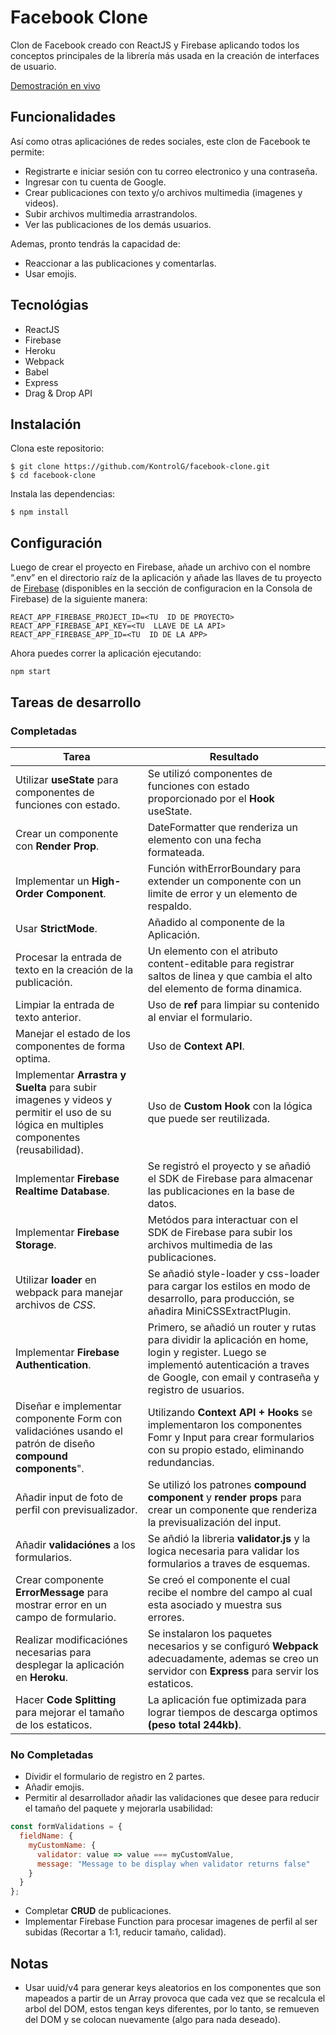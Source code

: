 # Facebook Clone

Clon de Facebook creado con ReactJS y Firebase aplicando todos los conceptos principales de la librería más usada en la creación de interfaces de usuario.

[Demostración en vivo
](https://facebook-clone-reactjs.herokuapp.com/)

## Funcionalidades

Así como otras aplicaciónes de redes sociales, este clon de Facebook te permite:

- Registrarte e iniciar sesión con tu correo electronico y una contraseña.
- Ingresar con tu cuenta de Google.
- Crear publicaciones con texto y/o archivos multimedia (imagenes y videos).
- Subir archivos multimedia arrastrandolos.
- Ver las publicaciones de los demás usuarios.

Ademas, pronto tendrás la capacidad de:

- Reaccionar a las publicaciones y comentarlas.
- Usar emojis.

## Tecnológias

- ReactJS
- Firebase
- Heroku
- Webpack
- Babel
- Express
- Drag & Drop API

## Instalación

Clona este repositorio:

    $ git clone https://github.com/KontrolG/facebook-clone.git
    $ cd facebook-clone

Instala las dependencias:

    $ npm install

## Configuración

Luego de crear el proyecto en Firebase, añade un archivo con el nombre “.env” en el directorio raíz de la aplicación y añade las llaves de tu proyecto de [Firebase](https://firebase.google.com) (disponibles en la sección de configuracion en la Consola de Firebase) de la siguiente manera:

    REACT_APP_FIREBASE_PROJECT_ID=<TU  ID DE PROYECTO>
    REACT_APP_FIREBASE_API_KEY=<TU  LLAVE DE LA API>
    REACT_APP_FIREBASE_APP_ID=<TU  ID DE LA APP>

Ahora puedes correr la aplicación ejecutando:

    npm start

## Tareas de desarrollo

### Completadas

| Tarea                                                                                                                                  | Resultado                                                                                                                                                                                       |
| -------------------------------------------------------------------------------------------------------------------------------------- | ----------------------------------------------------------------------------------------------------------------------------------------------------------------------------------------------- |
| Utilizar **useState** para componentes de funciones con estado.                                                                        | Se utilizó componentes de funciones con estado proporcionado por el **Hook** useState.                                                                                                          |
| Crear un componente con **Render Prop**.                                                                                               | DateFormatter que renderiza un elemento con una fecha formateada.                                                                                                                               |
| Implementar un **High-Order Component**.                                                                                               | Función withErrorBoundary para extender un componente con un limite de error y un elemento de respaldo.                                                                                         |
| Usar **StrictMode**.                                                                                                                   | Añadido al componente de la Aplicación.                                                                                                                                                         |
| Procesar la entrada de texto en la creación de la publicación.                                                                         | Un elemento con el atributo content-editable para registrar saltos de linea y que cambia el alto del elemento de forma dinamica.                                                                |
| Limpiar la entrada de texto anterior.                                                                                                  | Uso de **ref** para limpiar su contenido al enviar el formulario.                                                                                                                               |
| Manejar el estado de los componentes de forma optima.                                                                                  | Uso de **Context API**.                                                                                                                                                                         |
| Implementar **Arrastra y Suelta** para subir imagenes y videos y permitir el uso de su lógica en multiples componentes (reusabilidad). | Uso de **Custom Hook** con la lógica que puede ser reutilizada.                                                                                                                                 |
| Implementar **Firebase Realtime Database**.                                                                                            | Se registró el proyecto y se añadió el SDK de Firebase para almacenar las publicaciones en la base de datos.                                                                                    |
| Implementar **Firebase Storage**.                                                                                                      | Metódos para interactuar con el SDK de Firebase para subir los archivos multimedia de las publicaciones.                                                                                        |
| Utilizar **loader** en webpack para manejar archivos de _CSS_.                                                                         | Se añadió style-loader y css-loader para cargar los estilos en modo de desarrollo, para producción, se añadira MiniCSSExtractPlugin.                                                            |
| Implementar **Firebase Authentication**.                                                                                               | Primero, se añadió un router y rutas para dividir la aplicación en home, login y register. Luego se implementó autenticación a traves de Google, con email y contraseña y registro de usuarios. |
| Diseñar e implementar componente Form con validaciónes usando el patrón de diseño **compound components**".                            | Utilizando **Context API + Hooks** se implementaron los componentes Fomr y Input para crear formularios con su propio estado, eliminando redundancias.                                          |
| Añadir input de foto de perfil con previsualizador.                                                                                    | Se utilizó los patrones **compound component** y **render props** para crear un componente que renderiza la previsualización del input.                                                         |
| Añadir **validaciónes** a los formularios.                                                                                             | Se añdió la libreria **validator.js** y la logica necesaria para validar los formularios a traves de esquemas.                                                                                  |
| Crear componente **ErrorMessage** para mostrar error en un campo de formulario.                                                        | Se creó el componente el cual recibe el nombre del campo al cual esta asociado y muestra sus errores.                                                                                           |
| Realizar modificaciónes necesarias para desplegar la aplicación en **Heroku**.                                                         | Se instalaron los paquetes necesarios y se configuró **Webpack** adecuadamente, ademas se creo un servidor con **Express** para servir los estaticos.                                           |
| Hacer **Code Splitting** para mejorar el tamaño de los estaticos.                                                                      | La aplicación fue optimizada para lograr tiempos de descarga optimos **(peso total 244kb)**.                                                                                                    |

### No Completadas

- Dividir el formulario de registro en 2 partes.
- Añadir emojis.
- Permitir al desarrollador añadir las validaciones que desee para reducir el tamaño del paquete y mejorarla usabilidad:

```js
const formValidations = {
  fieldName: {
    myCustomName: {
      validator: value => value === myCustomValue,
      message: "Message to be display when validator returns false"
    }
  }
};
```

- Completar **CRUD** de publicaciones.
- Implementar Firebase Function para procesar imagenes de perfil al ser subidas (Recortar a 1:1, reducir tamaño, calidad).

## Notas

- Usar uuid/v4 para generar keys aleatorios en los componentes que son mapeados a partir de un Array provoca que cada vez que se recalcula el arbol del DOM, estos tengan keys diferentes, por lo tanto, se remueven del DOM y se colocan nuevamente (algo para nada deseado).

